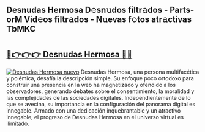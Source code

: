 ## Desnudas Hermosa D𝚎sn𝚞dos filtr𝚊dos - Parts-orM Vid𝚎os filtr𝚊dos - N𝚞evas f𝚘tos atr𝚊ctivas TbMKC

# <h2><a href="http://mb8ubc1.tromn.icu/?c=Desnudas+Hermosa">🔗👉👉👉 Desnudas Hermosa 🔗🔗</a></h2>

[![Desnudas Hermosa nuevo](https://i.imgur.com/pEAQMta.gif)](http://mb8ubc1.tromn.icu/?c=Desnudas+Hermosa)
Desnudas Hermosa, una persona multifacética y polémica, desafía la descripción simple. Su enfoque poco ortodoxo para construir una presencia en la web ha magnetizado y ofendido a los observadores, generando debates sobre el consentimiento, la moralidad y las complejidades de las sociedades digitales. Independientemente de lo que se avecina, su importancia en la configuración del panorama digital es innegable. Armado con una dedicación inquebrantable y un atractivo innegable, el progreso de Desnudas Hermosa en el universo virtual es ilimitado.
